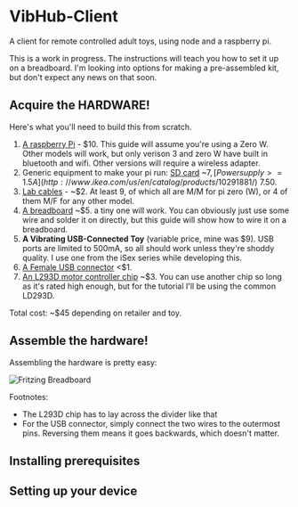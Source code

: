 # VibHub-Client
A client for remote controlled adult toys, using node and a raspberry pi.

This is a work in progress. The instructions will teach you how to set it up on a breadboard. I'm looking into options for making a pre-assembled kit, but don't expect any news on that soon.

## Acquire the HARDWARE!

Here's what you'll need to build this from scratch.

1. [A raspberry Pi](https://www.adafruit.com/product/3400) - $10. This guide will assume you're using a Zero W. Other models will work, but only verison 3 and zero W have built in bluetooth and wifi. Other versions will require a wireless adapter.
2. Generic equipment to make your pi run: [SD card](https://www.amazon.com/SanDisk%C2%AE-microSDHCTM-8GB-Memory-Card/dp/B0012Y2LLE) ~$7, [Power supply >= 1.5A](http://www.ikea.com/us/en/catalog/products/10291881/) ~$7.50.
3. [Lab cables](https://www.adafruit.com/product/1957) - ~$2. At least 9, of which all are M/M for pi zero (W), or 4 of them M/F for any other model.
4. [A breadboard](https://www.adafruit.com/product/64) ~$5. a tiny one will work. You can obviously just use some wire and solder it on directly, but this guide will show how to wire it on a breadboard.
5. **A Vibrating USB-Connected Toy** (variable price, mine was $9). USB ports are limited to 500mA, so all should work unless they're shoddy quality. I use one from the iSex series while developing this.
6. [A Female USB connector](https://www.aliexpress.com/item/10pcs-G55Y-USB-2-0-4Pin-A-Type-Female-Socket-Connector-Curly-Mouth-Bent-Foot-for/32819531738.html) <$1.
7. [An L293D motor controller chip](https://www.adafruit.com/product/807) ~$3. You can use another chip so long as it's rated high enough, but for the tutorial I'll be using the common LD293D.

Total cost: ~$45 depending on retailer and toy.

## Assemble the hardware!
Assembling the hardware is pretty easy:

![Fritzing Breadboard](https://i.imgur.com/KqITt8E.png)

Footnotes:
* The L293D chip has to lay across the divider like that
* For the USB connector, simply connect the two wires to the outermost pins. Reversing them means it goes backwards, which doesn't matter.


## Installing prerequisites


## Setting up your device
